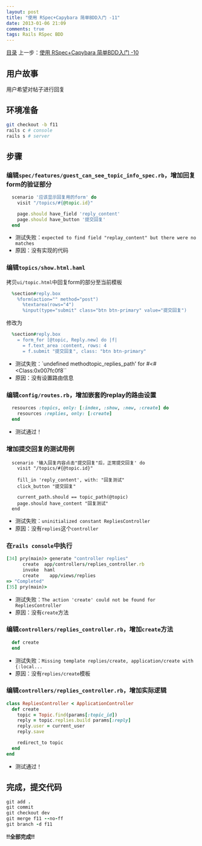 ```yaml
---
layout: post
title: "使用 RSpec+Capybara 简单BDD入门 -11"
date: 2013-01-06 21:09
comments: true
tags: Rails RSpec BDD
---
```

[目录](/2013/01/06/ruby-china-clone-cover)
上一步：[使用 RSpec+Capybara 简单BDD入门 -10](/2013/01/06/ruby-china-clone-10)

## 用户故事

用户希望对帖子进行回复

## 环境准备

```bash
git checkout -b f11
rails c # console
rails s # server
```

## 步骤

### 编辑`spec/features/guest_can_see_topic_info_spec.rb`，增加回复form的验证部分

```rb
  scenario '应该显示回复用的form' do
    visit "/topics/#{@topic.id}"

    page.should have_field 'reply_content'
    page.should have_button '提交回复'
  end
```

- 测试失败：`expected to find field "replay_content" but there were no matches`
- 原因：没有实现的代码

### 编辑`topics/show.html.haml`

拷贝`ui/topic.html`中回复form的部分至当前模板

```rb
  %section#reply.box
    %form(action="" method="post")
      %textarea(rows="4")
      %input(type="submit" class="btn btn-primary" value="提交回复")
```

修改为

```rb
  %section#reply.box
    = form_for [@topic, Reply.new] do |f|
      = f.text_area :content, rows: 4
      = f.submit "提交回复", class: "btn btn-primary"
```

- 测试失败：`undefined methodtopic_replies_path' for #<#<Class:0x007fc0f8``
- 原因：没有设置路由信息

### 编辑`config/routes.rb`，增加嵌套的replay的路由设置

```rb
  resources :topics, only: [:index, :show, :new, :create] do
    resources :replies, only: [:create]
  end
```

- 测试通过！

### 增加提交回复的测试用例

```
  scenario '输入回复内容点击"提交回复"后，正常提交回复' do
    visit "/topics/#{@topic.id}"

    fill_in 'reply_content', with: "回复测试"
    click_button "提交回复"

    current_path.should == topic_path(@topic)
    page.should have_content "回复测试"
  end
```

- 测试失败：`uninitialized constant RepliesController`
- 原因：没有`replies`这个`controller`

### 在`rails console`中执行

```rb
[34] pry(main)> generate "controller replies"
      create  app/controllers/replies_controller.rb
      invoke  haml
      create    app/views/replies
=> "Completed"
[35] pry(main)>
```

- 测试失败：`The action 'create' could not be found for RepliesController`
- 原因：没有`create`方法

### 编辑`controllers/replies_controller.rb`，增加`create`方法

```rb
  def create
  end
```

- 测试失败：`Missing template replies/create, application/create with {:local...`
- 原因：没有`replies/create`模板

### 编辑`controllers/replies_controller.rb`，增加实际逻辑

```rb
class RepliesController < ApplicationController
  def create
    topic = Topic.find(params[:topic_id])
    reply = topic.replies.build params[:reply]
    reply.user = current_user
    reply.save

    redirect_to topic
  end
end
```

- 测试通过！

## 完成，提交代码

```rb
git add .
git commit 
git checkout dev
git merge f11 --no-ff
git branch -d f11
```

**!!全部完成!!**
